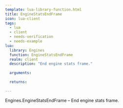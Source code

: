 ```yaml
---
template: lua-library-function.html
title: EngineStatsEndFrame
icon: lua-client
tags:
  - lua
  - client
  - needs-verification
  - needs-example
lua:
  library: Engines
  function: EngineStatsEndFrame
  realm: client
  description: "End engine stats frame."
  
  arguments:
  
  returns:
    
---
```


<div class="lua__search__keywords">
Engines.EngineStatsEndFrame &#x2013; End engine stats frame.
</div>
